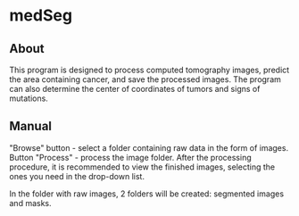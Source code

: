 # medSeg

## About

This program is designed to process computed tomography images, predict the area containing cancer, and save the processed images. The program can also determine the center of coordinates of tumors and signs of mutations.

## Manual

"Browse" button - select a folder containing raw data in the form of images.
Button "Process" - process the image folder.
After the processing procedure, it is recommended to view the finished images, selecting the ones you need in the drop-down list.  

In the folder with raw images, 2 folders will be created: segmented images and masks.
